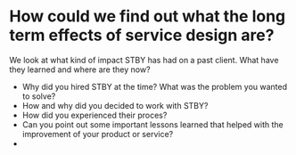 # How could we find out what the long term effects of service design are?

We look at what kind of impact STBY has had on a past client. What have they learned and where are they now?

* Why did you hired STBY at the time? What was the problem you wanted to solve?
* How and why did you decided to work with STBY?
* How did you experienced their proces?
* Can you point out some important lessons learned that helped with the improvement of your product or service?
*  
